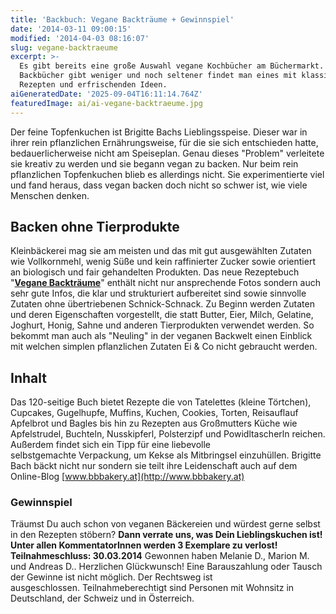 ```yaml
---
title: 'Backbuch: Vegane Backträume + Gewinnspiel'
date: '2014-03-11 09:00:15'
modified: '2014-04-03 08:16:07'
slug: vegane-backtraeume
excerpt: >-
  Es gibt bereits eine große Auswahl vegane Kochbücher am Büchermarkt.
  Backbücher gibt weniger und noch seltener findet man eines mit klassischen
  Rezepten und erfrischenden Ideen.
aiGeneratedDate: '2025-09-04T16:11:14.764Z'
featuredImage: ai/ai-vegane-backtraeume.jpg
---
```


Der feine Topfenkuchen ist Brigitte Bachs Lieblingsspeise. Dieser war in ihrer rein pflanzlichen Ernährungsweise, für die sie sich entschieden hatte, bedauerlicherweise nicht am Speiseplan. Genau dieses "Problem" verleitete sie kreativ zu werden und sie begann vegan zu backen. Nur beim rein pflanzlichen Topfenkuchen blieb es allerdings nicht. Sie experimentierte viel und fand heraus, dass vegan backen doch nicht so schwer ist, wie viele Menschen denken.  

## Backen ohne Tierprodukte

Kleinbäckerei mag sie am meisten und das mit gut ausgewählten Zutaten wie Vollkornmehl, wenig Süße und kein raffinierter Zucker sowie orientiert an biologisch und fair gehandelten Produkten. Das neue Rezeptebuch "[**Vegane Backträume**](http://www.loewenzahn.at/page.cfm?vpath=themen/buchdetail&titnr=2541)" enthält nicht nur ansprechende Fotos sondern auch sehr gute Infos, die klar und strukturiert aufbereitet sind sowie sinnvolle Zutaten ohne übertriebenen Schnick-Schnack. Zu Beginn werden Zutaten und deren Eigenschaften vorgestellt, die statt Butter, Eier, Milch, Gelatine, Joghurt, Honig, Sahne und anderen Tierprodukten verwendet werden. So bekommt man auch als "Neuling" in der veganen Backwelt einen Einblick mit welchen simplen pflanzlichen Zutaten Ei & Co nicht gebraucht werden.  

## Inhalt

Das 120-seitige Buch bietet Rezepte die von Tatelettes (kleine Törtchen), Cupcakes, Gugelhupfe, Muffins, Kuchen, Cookies, Torten, Reisauflauf Apfelbrot und Bagles bis hin zu Rezepten aus Großmutters Küche wie Apfelstrudel, Buchteln, Nusskipferl, Polsterzipf und Powidltascherln reichen. Außerdem findet sich ein Tipp für eine liebevolle selbstgemachte Verpackung, um Kekse als Mitbringsel einzuhüllen. Brigitte Bach bäckt nicht nur sondern sie teilt ihre Leidenschaft auch auf dem Online-Blog [www.bbbakery.at](http://www.bbbakery.at)  

### Gewinnspiel

Träumst Du auch schon von veganen Bäckereien und würdest gerne selbst in den Rezepten stöbern? **Dann verrate uns, was Dein Lieblingskuchen ist! Unter allen KommentatorInnen werden 3 Exemplare zu verlost!** **Teilnahmeschluss: 30.03.2014** Gewonnen haben Melanie D., Marion M. und Andreas D.. Herzlichen Glückwunsch! Eine Barauszahlung oder Tausch der Gewinne ist nicht möglich. Der Rechtsweg ist ausgeschlossen. Teilnahmeberechtigt sind Personen mit Wohnsitz in Deutschland, der Schweiz und in Österreich.
